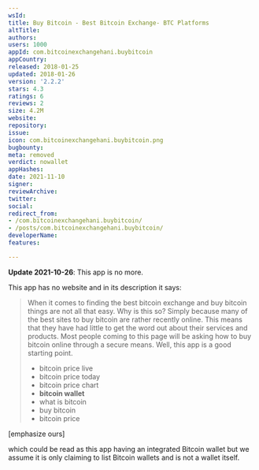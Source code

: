 ```yaml
---
wsId: 
title: Buy Bitcoin - Best Bitcoin Exchange- BTC Platforms
altTitle: 
authors: 
users: 1000
appId: com.bitcoinexchangehani.buybitcoin
appCountry: 
released: 2018-01-25
updated: 2018-01-26
version: '2.2.2'
stars: 4.3
ratings: 6
reviews: 2
size: 4.2M
website: 
repository: 
issue: 
icon: com.bitcoinexchangehani.buybitcoin.png
bugbounty: 
meta: removed
verdict: nowallet
appHashes: 
date: 2021-11-10
signer: 
reviewArchive: 
twitter: 
social: 
redirect_from:
- /com.bitcoinexchangehani.buybitcoin/
- /posts/com.bitcoinexchangehani.buybitcoin/
developerName: 
features: 

---
```


**Update 2021-10-26**: This app is no more.

This app has no website and in its description it says:

> When it comes to finding the best bitcoin exchange and buy bitcoin things are
  not all that easy. Why is this so? Simply because many of the best sites to
  buy bitcoin are rather recently online. This means that they have had little
  to get the word out about their services and products. Most people coming to
  this page will be asking how to buy bitcoin online through a secure means.
  Well, this app is a good starting point.
> 
> * bitcoin price live
> * bitcoin price today
> * bitcoin price chart
> * **bitcoin wallet**
> * what is bitcoin
> * buy bitcoin
> * bitcoin price

[emphasize ours]

which could be read as this app having an integrated Bitcoin wallet but we
assume it is only claiming to list Bitcoin wallets and is not a wallet itself.
